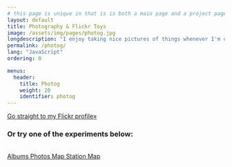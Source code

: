 ```yaml
---
# this page is unique in that is is both a main page and a project page, therefore it shares the metadata of both
layout: default
title: Photography & Flickr Toys
image: /assets/img/pages/photog.jpg
longdescription: "I enjoy taking nice pictures of things whenever I'm out and about. To experiment with my Flickr photos and their metadata I've also made some web-toys."
permalink: /photog/
lang: "JavaScript"
ordering: 0

menus:
  header:
    title: Photog
    weight: 20
    identifier: photog
---
```


<a href="https://www.flickr.com/photos/{{site.flickr}}" class="button big-border">
    <i class="fab fa-flickr fa-fw"></i> Go straight to my Flickr profile<span class="moving-icon" aria-hidden="true">&raquo;</span>
</a>

### Or try one of the experiments below:
<div>
<!-- this should be a <ul> but it doesn't matter *that* much -->
<br>
<a href="/flickr/photosets" class="button">
    <i class="fas fa-list fa-fw"></i> Albums
</a>

<a href="/flickr/photos" class="button">
    <i class="fas fa-images fa-fw"></i> Photos
</a>

<a href="/flickr/map" class="button">
    <i class="fas fa-map-marked fa-fw"></i> Map
</a>

<a href="/flickr/map/stations" class="button">
    <i class="fas fa-train fa-fw"></i> Station Map
</a>
</div>
